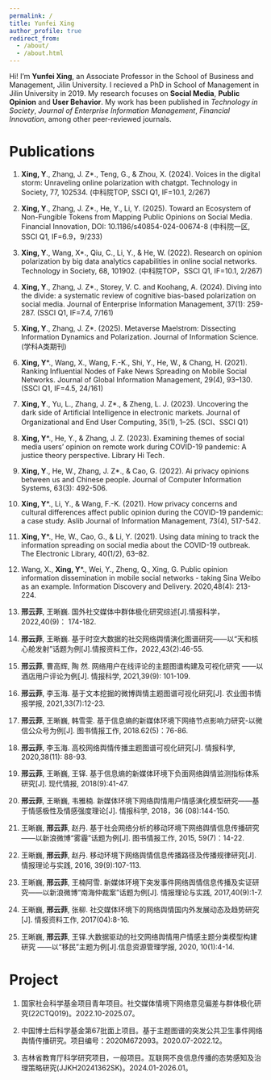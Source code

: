 ```yaml
---
permalink: /
title: Yunfei Xing
author_profile: true
redirect_from: 
  - /about/
  - /about.html
---
```


Hi! I’m **Yunfei Xing**, an Associate Professor in the School of Business and Management, Jilin University. I recieved a PhD in School of Management in Jilin University in 2019. My research focuses on **Social Media**, **Public Opinion** and **User Behavior**. My work has been published in *Technology in Society*, *Journal of Enterprise Information Management*, *Financial Innovation*, among other peer-reviewed journals.

Publications
======
1. **Xing, Y**., Zhang, J. Z*., Teng, G., & Zhou, X. (2024). Voices in the digital storm: Unraveling online polarization with chatgpt. Technology in Society, 77, 102534. (中科院TOP, SSCI Q1, IF=10.1, 2/267)

2. **Xing, Y**., Zhang, J. Z*., He, Y., Li, Y. (2025). Toward an Ecosystem of Non-Fungible Tokens from Mapping Public Opinions on Social Media. Financial Innovation, DOI: 10.1186/s40854-024-00674-8 (中科院一区, SSCI Q1, IF=6.9，9/233)

3. **Xing, Y**., Wang, X*., Qiu, C., Li, Y., & He, W. (2022). Research on opinion polarization by big data analytics capabilities in online social networks. Technology in Society, 68, 101902. (中科院TOP，SSCI Q1, IF=10.1, 2/267) 

4. **Xing, Y**., Zhang, J. Z*., Storey, V. C. and Koohang, A. (2024). Diving into the divide: a systematic review of cognitive bias-based polarization on social media. Journal of Enterprise Information Management, 37(1): 259-287. (SSCI Q1, IF=7.4, 7/161)

5. **Xing, Y**., Zhang, J. Z*. (2025). Metaverse Maelstrom: Dissecting Information Dynamics and Polarization. Journal of Information Science. (学科A类期刊)

6. **Xing, Y***., Wang, X., Wang, F.-K., Shi, Y., He, W., & Chang, H. (2021). Ranking Influential Nodes of Fake News Spreading on Mobile Social Networks. Journal of Global Information Management, 29(4), 93–130. (SSCI Q1, IF=4.5, 24/161)

7. **Xing, Y**., Yu, L., Zhang, J. Z*., & Zheng, L. J. (2023). Uncovering the dark side of Artificial Intelligence in electronic markets. Journal of Organizational and End User Computing, 35(1), 1–25. (SCI、SSCI Q1)

8. **Xing, Y***., He, Y., & Zhang, J. Z. (2023). Examining themes of social media users’ opinion on remote work during COVID-19 pandemic: A justice theory perspective. Library Hi Tech.

9. **Xing, Y**., He, W., Zhang, J. Z*., & Cao, G. (2022). Ai privacy opinions between us and Chinese people. Journal of Computer Information Systems, 63(3): 492-506.

10. **Xing, Y***., Li, Y., & Wang, F.-K. (2021). How privacy concerns and cultural differences affect public opinion during the COVID-19 pandemic: a case study. Aslib Journal of Information Management, 73(4), 517-542.

11. **Xing, Y***., He, W., Cao, G., & Li, Y. (2021). Using data mining to track the information spreading on social media about the COVID-19 outbreak. The Electronic Library, 40(1/2), 63–82.

12. Wang, X., **Xing, Y***., Wei, Y., Zheng, Q., Xing, G. Public opinion information dissemination in mobile social networks - taking Sina Weibo as an example. Information Discovery and Delivery. 2020,48(4): 213-224.

13. **邢云菲**, 王晰巍. 国外社交媒体中群体极化研究综述[J].情报科学，2022,40(9)： 174-182.

14. **邢云菲**, 王晰巍. 基于时空大数据的社交网络舆情演化图谱研究——以“天和核心舱发射”话题为例[J].情报资料工作，2022,43(2):46-55.

15. **邢云菲**, 曹高辉, 陶 然. 网络用户在线评论的主题图谱构建及可视化研究 ——以酒店用户评论为例[J]. 情报科学, 2021,39(9): 101-109.

16. **邢云菲**, 李玉海. 基于文本挖掘的微博舆情主题图谱可视化研究[J]. 农业图书情报学报, 2021,33(7):12-23.

17. **邢云菲**, 王晰巍, 韩雪雯. 基于信息熵的新媒体环境下网络节点影响力研究-以微信公众号为例[J]. 图书情报工作, 2018.62(5)：76-86.

18. **邢云菲**, 李玉海. 高校网络舆情传播主题图谱可视化研究[J]. 情报科学, 2020,38(11): 88-93.

19. **邢云菲**, 王晰巍, 王铎. 基于信息熵的新媒体环境下负面网络舆情监测指标体系研究[J]. 现代情报, 2018(9):41-47.

20. **邢云菲**, 王晰巍, 韦雅楠. 新媒体环境下网络舆情用户情感演化模型研究——基于情感极性及情感强度理论[J]. 情报科学, 2018，36 (08):144-150.

21. 王晰巍, **邢云菲**, 赵丹. 基于社会网络分析的移动环境下网络舆情信息传播研究——以新浪微博“雾霾”话题为例[J]. 图书情报工作, 2015, 59(7)：14-22.

22. 王晰巍, **邢云菲**, 赵丹. 移动环境下网络舆情信息传播路径及传播规律研究[J]. 情报理论与实践, 2016, 39(9):107-113.

23. 王晰巍, **邢云菲**, 王楠阿雪. 新媒体环境下突发事件网络舆情信息传播及实证研究——以新浪微博“南海仲裁案”话题为例[J]. 情报理论与实践, 2017,40(9):1-7.

24. 王晰巍, **邢云菲**, 张柳. 社交媒体环境下的网络舆情国内外发展动态及趋势研究[J]. 情报资料工作, 2017(04):8-16.

25. 王晰巍, **邢云菲**, 王铎.大数据驱动的社交网络舆情用户情感主题分类模型构建研究 ——以“移民”主题为例[J].信息资源管理学报, 2020, 10(1):4-14.

Project
======
1. 国家社会科学基金项目青年项目。社交媒体情境下网络意见偏差与群体极化研究(22CTQ019)。2022.10-2025.07。

2. 中国博士后科学基金第67批面上项目。基于主题图谱的突发公共卫生事件网络舆情传播研究。项目编号：2020M672093。2020.07-2022.12。

3. 吉林省教育厅科学研究项目，一般项目。互联网不良信息传播的态势感知及治理策略研究(JJKH20241362SK)。2024.01-2026.01。
